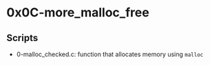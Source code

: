 # 0x0C-more_malloc_free

## Scripts

- 0-malloc_checked.c:
	function that allocates memory using `malloc`
